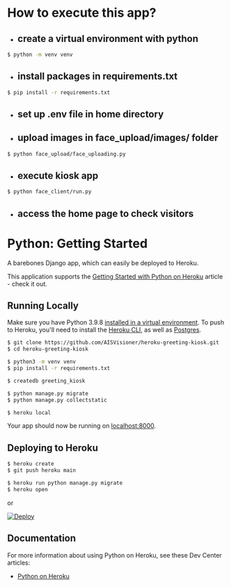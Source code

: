 # How to execute this app?

- ## create a virtual environment with python
```sh
$ python -m venv venv
```

- ## install packages in requirements.txt
```sh
$ pip install -r requirements.txt
```

- ## set up .env file in home directory

- ## upload images in face_upload/images/ folder
```sh
$ python face_upload/face_uploading.py
```

- ## execute kiosk app
```sh
$ python face_client/run.py
```

- ## access the home page to check visitors

# Python: Getting Started

A barebones Django app, which can easily be deployed to Heroku.

This application supports the [Getting Started with Python on Heroku](https://devcenter.heroku.com/articles/getting-started-with-python) article - check it out.

## Running Locally

Make sure you have Python 3.9.8 [installed in a virtual environment](https://docs.python-guide.org/starting/installation/). To push to Heroku, you'll need to install the [Heroku CLI](https://devcenter.heroku.com/articles/heroku-cli), as well as [Postgres](https://devcenter.heroku.com/articles/heroku-postgresql#local-setup).

```sh
$ git clone https://github.com/AISVisioner/heroku-greeting-kiosk.git
$ cd heroku-greeting-kiosk

$ python3 -m venv venv
$ pip install -r requirements.txt

$ createdb greeting_kiosk

$ python manage.py migrate
$ python manage.py collectstatic

$ heroku local
```

Your app should now be running on [localhost:8000](http://localhost:8000/).

## Deploying to Heroku

```sh
$ heroku create
$ git push heroku main

$ heroku run python manage.py migrate
$ heroku open
```
or

[![Deploy](https://www.herokucdn.com/deploy/button.svg)](https://heroku.com/deploy)

## Documentation

For more information about using Python on Heroku, see these Dev Center articles:

- [Python on Heroku](https://devcenter.heroku.com/categories/python)

